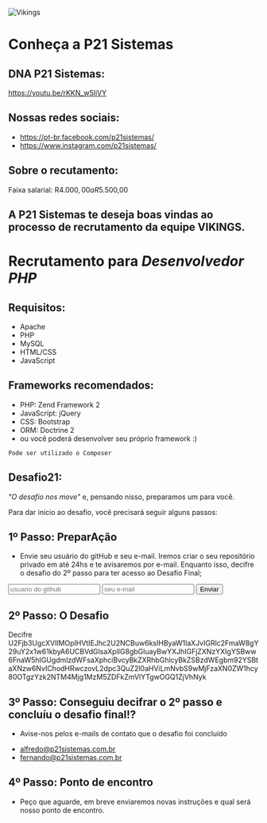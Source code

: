 ![Vikings](https://i.imgur.com/CF5sgS5.png)

# Conheça a P21 Sistemas

## DNA P21 Sistemas:

https://youtu.be/rKKN_w5IiVY

## Nossas redes sociais:

- https://pt-br.facebook.com/p21sistemas/
- https://www.instagram.com/p21sistemas/

## Sobre o recutamento:

Faixa salarial: R$4.000,00 a R$5.500,00

## A P21 Sistemas te deseja boas vindas ao processo de recrutamento da equipe VIKINGS.

# Recrutamento para _Desenvolvedor PHP_

## Requisitos:
- Apache
- PHP
- MySQL
- HTML/CSS
- JavaScript

## Frameworks recomendados:
- PHP: Zend Framework 2
- JavaScript: jQuery
- CSS: Bootstrap
- ORM: Doctrine 2
- ou você poderá desenvolver seu próprio framework :)

`Pode ser utilizado o Composer`

## Desafio21:

_"O desafio nos move"_ e, pensando nisso, preparamos um para você.

Para dar inicio ao desafio, você precisará seguir alguns passos:

## 1º Passo: PreparAção
 - Envie seu usuário do gitHub e seu e-mail. Iremos criar o seu repositório privado em até 24hs e te avisaremos por e-mail. Enquanto isso, decifre o desafio do 2º passo para ter acesso ao Desafio Final;
 
 <form action="https://formspree.io/alfredo@p21sistemas.com.br" method="POST" target="_blank">
	<input type="text" name="usuario_git_hub" placeholder="usuario do github" required>
	<input type="email" name="email" placeholder="seu e-mail" required>
	<input type="submit" value="Enviar">
</form> 
	
## 2º Passo: O Desafio 
Decifre
	U2Fjb3UgcXVlIMOpIHVtIEJhc2U2NCBuw6ksIHByaW1laXJvIGRlc2FmaW8gY29uY2x1w61kbyA6UCBVdGlsaXplIG8gbGluayBwYXJhIGFjZXNzYXIgYSBww6FnaW5hIGUgdmlzdWFsaXphciBvcyBkZXRhbGhlcyBkZSBzdWEgbm92YSBtaXNzw6NvIChodHRwczovL2dpc3QuZ2l0aHViLmNvbS9wMjFzaXN0ZW1hcy80OTgzYzk2NTM4Mjg1MzM5ZDFkZmVlYTgwOGQ1ZjVhNyk

## 3º Passo: Conseguiu decifrar o 2º passo e concluíu o desafio final!?
 - Avise-nos pelos e-mails de contato que o desafio foi concluído
 * alfredo@p21sistemas.com.br
 * fernando@p21sistemas.com.br
	
## 4º Passo: Ponto de encontro
 - Peço que aguarde, em breve enviaremos novas instruções e qual será nosso ponto de encontro.



